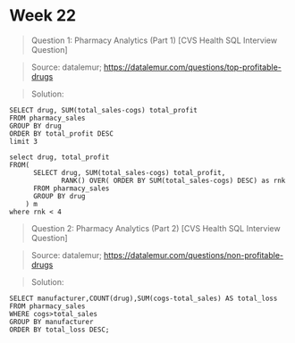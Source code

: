 # Week 22

> Question 1:  Pharmacy Analytics (Part 1) [CVS Health SQL Interview Question]

> Source: datalemur; https://datalemur.com/questions/top-profitable-drugs

> Solution:

```
SELECT drug, SUM(total_sales-cogs) total_profit
FROM pharmacy_sales
GROUP BY drug
ORDER BY total_profit DESC
limit 3

select drug, total_profit
FROM(
      SELECT drug, SUM(total_sales-cogs) total_profit,
             RANK() OVER( ORDER BY SUM(total_sales-cogs) DESC) as rnk
      FROM pharmacy_sales 
      GROUP BY drug
    ) m
where rnk < 4
```
> Question 2:  Pharmacy Analytics (Part 2) [CVS Health SQL Interview Question]

> Source: datalemur; https://datalemur.com/questions/non-profitable-drugs


> Solution:

```
SELECT manufacturer,COUNT(drug),SUM(cogs-total_sales) AS total_loss 
FROM pharmacy_sales
WHERE cogs>total_sales
GROUP BY manufacturer
ORDER BY total_loss DESC;
```